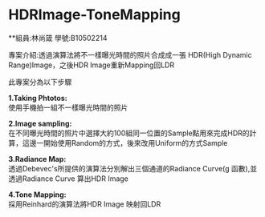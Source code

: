 # HDRImage-ToneMapping

**組員:林尚箴  學號:B10502214

專案介紹:透過演算法將不一樣曝光時間的照片合成成一張 HDR(High Dynamic Range)Image，之後HDR Image重新Mapping回LDR

此專案分為以下步驟

**1.Taking Phtotos:**  
使用手機拍一組不一樣曝光時間的照片

**2.Image sampling:**  
在不同曝光時間的照片中選擇大約100組同一位置的Sample點用來完成HDR的計算，這邊一開始使用Random的方式，後來改用Uniform的方式Sample

**3.Radiance Map:**  
透過Debevec's所提供的演算法分別解出三個通道的Radiance Curve(g 函數),並透過Radiance Curve 算出HDR Image

**4.Tone Mapping:**  
採用Reinhard的演算法將HDR Image 映射回LDR
